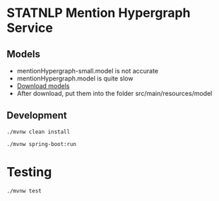 # STATNLP Mention Hypergraph Service

## Models
- mentionHypergraph-small.model is not accurate
- mentionHypergraph.model is quite slow
- [Download models](https://drive.google.com/open?id=1dMY1ebw3o7Kv7TkEx6Z991zbA5apKfrN)
- After download, put them into the folder src/main/resources/model

## Development

    ./mvnw clean install
    
    ./mvnw spring-boot:run
    
# Testing
    
    ./mvnw test    